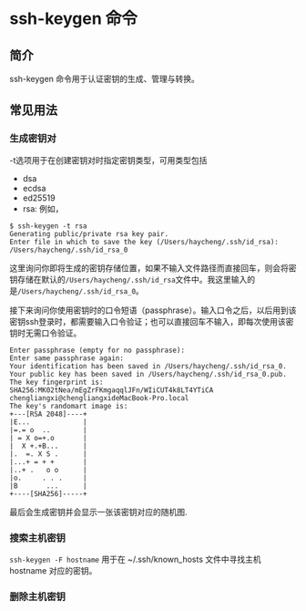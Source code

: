# ssh-keygen 命令

## 简介
ssh-keygen 命令用于认证密钥的生成、管理与转换。

## 常见用法

### 生成密钥对
-t选项用于在创建密钥对时指定密钥类型，可用类型包括
- dsa
- ecdsa
- ed25519
- rsa: 
例如，
```
$ ssh-keygen -t rsa
Generating public/private rsa key pair.
Enter file in which to save the key (/Users/haycheng/.ssh/id_rsa): /Users/haycheng/.ssh/id_rsa_0
```
这里询问你即将生成的密钥存储位置，如果不输入文件路径而直接回车，则会将密钥存储在默认的`/Users/haycheng/.ssh/id_rsa`文件中。我这里输入的是`/Users/haycheng/.ssh/id_rsa_0`。

接下来询问你使用密钥时的口令短语（passphrase）。输入口令之后，以后用到该密钥ssh登录时，都需要输入口令验证；也可以直接回车不输入，即每次使用该密钥时无需口令验证。
```
Enter passphrase (empty for no passphrase):
Enter same passphrase again:
Your identification has been saved in /Users/haycheng/.ssh/id_rsa_0.
Your public key has been saved in /Users/haycheng/.ssh/id_rsa_0.pub.
The key fingerprint is:
SHA256:MK02tNea/mEgZrFKmgaqqlJFn/WIiCUT4k8LT4YTiCA chengliangxi@chengliangxideMacBook-Pro.local
The key's randomart image is:
+---[RSA 2048]----+
|E...             |
|=.= o  ..        |
| = X o=+.o       |
|  X +.+B...      |
|.  =. X S .      |
|...+ = + +       |
|..+ .   o o      |
|o.     . . .     |
|B       ...      |
+----[SHA256]-----+
```
最后会生成密钥并会显示一张该密钥对应的随机图.

### 搜索主机密钥
`ssh-keygen -F hostname` 用于在 ~/.ssh/known_hosts 文件中寻找主机 hostname 对应的密钥。

### 删除主机密钥



